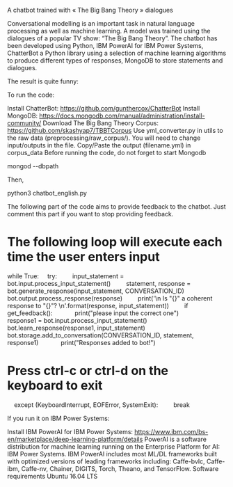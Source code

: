 A chatbot trained with « The Big Bang Theory » dialogues

Conversational modelling is an important task in natural language processing as well as machine learning. A model was trained using the dialogues of a popular TV show: “The Big Bang Theory”. 
The chatbot has been developed using Python, IBM PowerAI for IBM Power Systems, ChatterBot a Python library using a selection of machine learning algorithms to produce different types of responses, MongoDB to store statements and dialogues. 

The result is quite funny: 

To run the code:

Install ChatterBot: https://github.com/gunthercox/ChatterBot
Install MongoDB: https://docs.mongodb.com/manual/administration/install-community/
Download The Big Bang Theory Corpus: https://github.com/skashyap7/TBBTCorpus
Use yml_converter.py in utils to the raw data (preprocessing/raw_corpus/). You will need to change input/outputs in the file. Copy/Paste the output (filename.yml) in corpus_data
Before running the code, do not forget to start Mongodb

  mongod --dbpath <path to data directory>

Then,

  python3 chatbot_english.py

The following part of the code aims to provide feedback to the chatbot. Just comment this part if you want to stop providing feedback. 

# The following loop will execute each time the user enters input
while True:
    try:
        input_statement = bot.input.process_input_statement()
        statement, response = bot.generate_response(input_statement, CONVERSATION_ID)
        
        bot.output.process_response(response)
        print('\n Is "{}" a coherent response to "{}"? \n'.format(response, input_statement))
        if get_feedback():
            print("please input the correct one")
            response1 = bot.input.process_input_statement()
            bot.learn_response(response1, input_statement)
            bot.storage.add_to_conversation(CONVERSATION_ID, statement, response1)
            print("Responses added to bot!")

# Press ctrl-c or ctrl-d on the keyboard to exit
    except (KeyboardInterrupt, EOFError, SystemExit):
        break

If you run it on IBM Power Systems:

Install IBM PowerAI for IBM Power Systems: https://www.ibm.com/bs-en/marketplace/deep-learning-platform/details
PowerAI is a software distribution for machine learning running on the Enterprise Platform for AI: IBM Power Systems. IBM PowerAI includes most ML/DL frameworks built with optimized versions of leading frameworks including: Caffe-bvlc, Caffe-ibm, Caffe-nv, Chainer, DIGITS, Torch, Theano, and TensorFlow.
Software requirements Ubuntu 16.04 LTS
